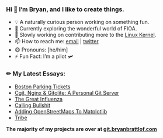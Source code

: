 ### Hi 👋 I’m Bryan, and I like to create things.

- 💡 A naturally curious person working on something fun.
- 🌱 Currently exploring the wonderful world of FIOA.
- 🔭 Slowly working on contributing more to the [Linux Kernel].
- 📫 How to reach me: [email] | [twitter]
- 😄 Pronouns: [he/him]
- ⚡ Fun Fact: I’m a pilot 🛩️

### ✏ My Latest Essays:
<!-- BLOG-POST-LIST:START -->
- [Boston Parking Tickets](https://bryanbrattlof.com/boston-parking-tickets/)
- [Cgit, Nginx & Gitolite: A Personal Git Server](https://bryanbrattlof.com/cgit-nginx-gitolite-a-personal-git-server/)
- [The Great Influenza](https://bryanbrattlof.com/the-great-influenza/)
- [Calling Bullshit](https://bryanbrattlof.com/calling-bullshit/)
- [Adding OpenStreetMaps To Matplotlib](https://bryanbrattlof.com/adding-openstreetmaps-to-matplotlib/)
- [Tribe](https://bryanbrattlof.com/tribe/)
<!-- BLOG-POST-LIST:END --> 

__The majority of my projects are over at [git.bryanbrattlof.com]__

[email]: mailto:hello@bryanbrattlof.com
[git.bryanbrattlof.com]: https://git.bryanbrattlof.com
[Linux Kernel]: https://git.kernel.org/pub/scm/linux/kernel/git/torvalds/linux.git/log/?qt=author&q=hello%40bryanbrattlof.com
[twitter]: https://twitter.com/bryanbrattlof

<!--
Here are some ideas to get you started:

- 🔭 I’m currently working on ...
- 🌱 I’m currently learning ...
- 👯 I’m looking to collaborate on ...
- 🤔 I’m looking for help with ...
- 💬 Ask me about ...
- 📫 How to reach me: ...
- 😄 Pronouns: ...
- ⚡ Fun fact: ...
-->
